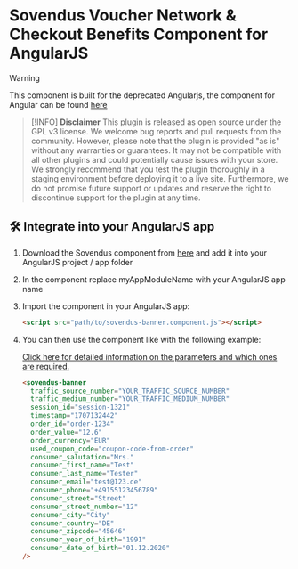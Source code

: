 # Sovendus Voucher Network & Checkout Benefits Component for AngularJS

> [!WARNING]
> This component is built for the deprecated Angularjs, the component for Angular can be found [here](https://developer-hub.sovendus.com/Voucher-Network-Checkout-Benefits/Web-Integration/Angular-Component)

> [!INFO]
> **Disclaimer**
> This plugin is released as open source under the GPL v3 license. We welcome bug reports and pull requests from the community. However, please note that the plugin is provided "as is" without any warranties or guarantees. It may not be compatible with all other plugins and could potentially cause issues with your store. We strongly recommend that you test the plugin thoroughly in a staging environment before deploying it to a live site. Furthermore, we do not promise future support or updates and reserve the right to discontinue support for the plugin at any time.

## 🛠️ Integrate into your AngularJS app

1. Download the Sovendus component from [here](https://raw.githubusercontent.com/Sovendus-GmbH/Sovendus-Voucher-Network-and-Checkout-Benefits-Component-for-AngularJS/main/sovendus-banner.component.js) and add it into your AngularJS project / app folder
2. In the component replace myAppModuleName with your AngularJS app name
3. Import the component in your AngularJS app:
   ```html
   <script src="path/to/sovendus-banner.component.js"></script>
   ```
4. You can then use the component like with the following example:

   [Click here for detailed information on the parameters and which ones are required.](https://developer-hub.sovendus.com/Voucher-Network-Checkout-Benefits/Parameter)

   ```html
   <sovendus-banner
     traffic_source_number="YOUR_TRAFFIC_SOURCE_NUMBER"
     traffic_medium_number="YOUR_TRAFFIC_MEDIUM_NUMBER"
     session_id="session-1321"
     timestamp="1707132442"
     order_id="order-1234"
     order_value="12.6"
     order_currency="EUR"
     used_coupon_code="coupon-code-from-order"
     consumer_salutation="Mrs."
     consumer_first_name="Test"
     consumer_last_name="Tester"
     consumer_email="test@123.de"
     consumer_phone="+49155123456789"
     consumer_street="Street"
     consumer_street_number="12"
     consumer_city="City"
     consumer_country="DE"
     consumer_zipcode="45646"
     consumer_year_of_birth="1991"
     consumer_date_of_birth="01.12.2020"
   />
   ```
